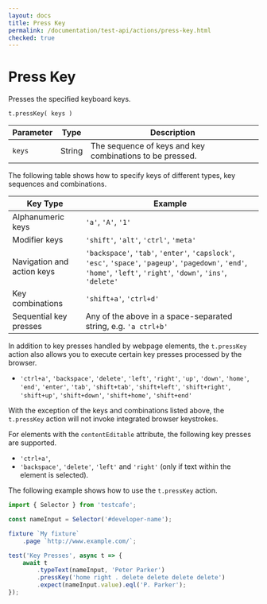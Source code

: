 ```yaml
---
layout: docs
title: Press Key
permalink: /documentation/test-api/actions/press-key.html
checked: true
---
```

# Press Key

Presses the specified keyboard keys.

```text
t.pressKey( keys )
```

Parameter | Type   | Description
--------- | ------ | --------------------------------------------------------
`keys`    | String | The sequence of keys and key combinations to be pressed.

The following table shows how to specify keys of different types, key sequences and combinations.

Key Type                   | Example
-------------------------- | ------
Alphanumeric keys          | `'a'`, `'A'`, `'1'`
Modifier keys              | `'shift'`, `'alt'`, `'ctrl'`, `'meta'`
Navigation and action keys | `'backspace'`, `'tab'`, `'enter'`, `'capslock'`, `'esc'`, `'space'`, `'pageup'`, `'pagedown'`, `'end'`, `'home'`, `'left'`, `'right'`, `'down'`, `'ins'`, `'delete'`
Key combinations           | `'shift+a'`, `'ctrl+d'`
Sequential key presses     | Any of the above in a space-separated string, e.g. `'a ctrl+b'`

In addition to key presses handled by webpage elements, the `t.pressKey` action also allows you to execute certain key presses processed by the browser.

* `'ctrl+a'`, `'backspace'`, `'delete'`, `'left'`, `'right'`, `'up'`, `'down'`, `'home'`, `'end'`, `'enter'`, `'tab'`, `'shift+tab'`, `'shift+left'`, `'shift+right'`, `'shift+up'`, `'shift+down'`, `'shift+home'`, `'shift+end'`

With the exception of the keys and combinations listed above, the `t.pressKey` action will not invoke integrated browser keystrokes.

For elements with the `contentEditable` attribute, the following key presses are supported.

* `'ctrl+a'`,
* `'backspace'`, `'delete'`, `'left'` and `'right'` (only if text within the element is selected).

The following example shows how to use the `t.pressKey` action.

```js
import { Selector } from 'testcafe';

const nameInput = Selector('#developer-name');

fixture `My fixture`
    .page `http://www.example.com/`;

test('Key Presses', async t => {
    await t
        .typeText(nameInput, 'Peter Parker')
        .pressKey('home right . delete delete delete delete')
        .expect(nameInput.value).eql('P. Parker');
});
```
